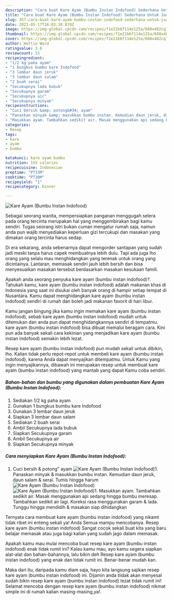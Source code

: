 ```yaml
---
description: "Cara buat Kare Ayam (Bumbu Instan Indofood) Sederhana Untuk Jualan"
title: "Cara buat Kare Ayam (Bumbu Instan Indofood) Sederhana Untuk Jualan"
slug: 357-cara-buat-kare-ayam-bumbu-instan-indofood-sederhana-untuk-jualan
date: 2021-05-17T16:03:38.870Z
image: https://img-global.cpcdn.com/recipes/f1e21b6f114e125a/680x482cq70/kare-ayam-bumbu-instan-indofood-foto-resep-utama.jpg
thumbnail: https://img-global.cpcdn.com/recipes/f1e21b6f114e125a/680x482cq70/kare-ayam-bumbu-instan-indofood-foto-resep-utama.jpg
cover: https://img-global.cpcdn.com/recipes/f1e21b6f114e125a/680x482cq70/kare-ayam-bumbu-instan-indofood-foto-resep-utama.jpg
author: Hettie Ward
ratingvalue: 3.6
reviewcount: 15
recipeingredient:
- "1/2 kg paha ayam"
- "1 bungkus bumbu kare Indofood"
- "3 lembar daun jeruk"
- "3 lembar daun salam"
- "2 buah serai"
- "Secukupnya lada bubuk"
- "Secukupnya garam"
- "Secukupnya air"
- "Secukupnya minyak"
recipeinstructions:
- "Cuci bersih &amp; potong&#34; ayam"
- "Panaskan minyak &amp; masukkan bumbu instan. Kemudian daun jeruk, daun salam &amp; serai. Tumis hingga harum"
- "Masukkan ayam. Tambahkan sedikit air. Masak menggunakan api sedang hingga bumbu meresap. Tambahkan sedikit air lagi. Koreksi rasa menggunakan garam &amp; lada. Tunggu hingga mendidih &amp; masakan siap dihidangkan"
categories:
- Resep
tags:
- kare
- ayam
- bumbu

katakunci: kare ayam bumbu 
nutrition: 155 calories
recipecuisine: Indonesian
preptime: "PT33M"
cooktime: "PT30M"
recipeyield: "1"
recipecategory: Dinner

---
```



![Kare Ayam (Bumbu Instan Indofood)](https://img-global.cpcdn.com/recipes/f1e21b6f114e125a/680x482cq70/kare-ayam-bumbu-instan-indofood-foto-resep-utama.jpg)

Sebagai seorang wanita, mempersiapkan panganan menggugah selera pada orang tercinta merupakan hal yang menggembirakan bagi kamu sendiri. Tugas seorang istri bukan cuman mengatur rumah saja, namun anda pun wajib menyediakan keperluan gizi tercukupi dan masakan yang dimakan orang tercinta harus sedap.

Di era  sekarang, anda sebenarnya dapat mengorder santapan yang sudah jadi meski tanpa harus capek membuatnya lebih dulu. Tapi ada juga lho orang yang selalu mau menghidangkan yang terenak untuk orang yang dicintainya. Lantaran, memasak sendiri jauh lebih bersih dan bisa menyesuaikan masakan tersebut berdasarkan masakan kesukaan famili. 



Apakah anda seorang penyuka kare ayam (bumbu instan indofood)?. Tahukah kamu, kare ayam (bumbu instan indofood) adalah makanan khas di Indonesia yang saat ini disukai oleh banyak orang di hampir setiap tempat di Nusantara. Kamu dapat menghidangkan kare ayam (bumbu instan indofood) sendiri di rumah dan boleh jadi makanan favorit di hari libur.

Kamu jangan bingung jika kamu ingin memakan kare ayam (bumbu instan indofood), sebab kare ayam (bumbu instan indofood) mudah untuk ditemukan dan anda pun dapat menghidangkannya sendiri di tempatmu. kare ayam (bumbu instan indofood) bisa dibuat memalui beragam cara. Kini pun ada banyak sekali cara kekinian yang menjadikan kare ayam (bumbu instan indofood) semakin lebih lezat.

Resep kare ayam (bumbu instan indofood) pun mudah sekali untuk dibikin, lho. Kalian tidak perlu repot-repot untuk membeli kare ayam (bumbu instan indofood), karena Anda dapat menyajikan ditempatmu. Untuk Kamu yang ingin menyajikannya, dibawah ini merupakan resep untuk membuat kare ayam (bumbu instan indofood) yang mantab yang dapat Kamu coba sendiri.

<!--inarticleads1-->

##### Bahan-bahan dan bumbu yang digunakan dalam pembuatan Kare Ayam (Bumbu Instan Indofood):

1. Sediakan 1/2 kg paha ayam
1. Gunakan 1 bungkus bumbu kare Indofood
1. Gunakan 3 lembar daun jeruk
1. Siapkan 3 lembar daun salam
1. Sediakan 2 buah serai
1. Ambil Secukupnya lada bubuk
1. Siapkan Secukupnya garam
1. Ambil Secukupnya air
1. Siapkan Secukupnya minyak




<!--inarticleads2-->

##### Cara menyiapkan Kare Ayam (Bumbu Instan Indofood):

1. Cuci bersih &amp; potong&#34; ayam
<img src="https://img-global.cpcdn.com/steps/60cc8ae20a990f3c/160x128cq70/kare-ayam-bumbu-instan-indofood-langkah-memasak-1-foto.jpg" alt="Kare Ayam (Bumbu Instan Indofood)">1. Panaskan minyak &amp; masukkan bumbu instan. Kemudian daun jeruk, daun salam &amp; serai. Tumis hingga harum
<img src="https://img-global.cpcdn.com/steps/e901b660d4f2d401/160x128cq70/kare-ayam-bumbu-instan-indofood-langkah-memasak-2-foto.jpg" alt="Kare Ayam (Bumbu Instan Indofood)"><img src="https://img-global.cpcdn.com/steps/051bf881853ff91e/160x128cq70/kare-ayam-bumbu-instan-indofood-langkah-memasak-2-foto.jpg" alt="Kare Ayam (Bumbu Instan Indofood)">1. Masukkan ayam. Tambahkan sedikit air. Masak menggunakan api sedang hingga bumbu meresap. Tambahkan sedikit air lagi. Koreksi rasa menggunakan garam &amp; lada. Tunggu hingga mendidih &amp; masakan siap dihidangkan




Ternyata cara membuat kare ayam (bumbu instan indofood) yang nikamt tidak ribet ini enteng sekali ya! Anda Semua mampu mencobanya. Resep kare ayam (bumbu instan indofood) Sangat cocok sekali buat kita yang baru belajar memasak atau juga bagi kalian yang sudah jago dalam memasak.

Apakah kamu mau mulai mencoba buat resep kare ayam (bumbu instan indofood) enak tidak rumit ini? Kalau kamu mau, ayo kamu segera siapkan alat-alat dan bahan-bahannya, lalu bikin deh Resep kare ayam (bumbu instan indofood) yang enak dan tidak rumit ini. Benar-benar mudah kan. 

Maka dari itu, daripada kamu diam saja, hayo kita langsung sajikan resep kare ayam (bumbu instan indofood) ini. Dijamin anda tiidak akan menyesal sudah bikin resep kare ayam (bumbu instan indofood) lezat tidak rumit ini! Selamat mencoba dengan resep kare ayam (bumbu instan indofood) nikmat simple ini di rumah kalian masing-masing,ya!.

